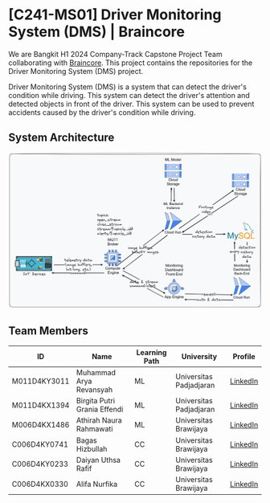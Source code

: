# [C241-MS01] Driver Monitoring System (DMS) | Braincore

We are Bangkit H1 2024 Company-Track Capstone Project Team collaborating with [Braincore](https://braincore.id/). This project contains the repositories for the Driver Monitoring System (DMS) project.

Driver Monitoring System (DMS) is a system that can detect the driver's condition while driving. This system can detect the driver's attention and detected objects in front of the driver. This system can be used to prevent accidents caused by the driver's condition while driving.

## System Architecture

![System Architecture](./architecture.png)

## Team Members

| ID  | Name | Learning Path | University | Profile |
| ------------- | ------------- | ------------- | ------------- | ------------- |
| M011D4KY3011  | Muhammad Arya Revansyah   | ML | Universitas Padjadjaran | [LinkedIn](https://www.linkedin.com/in/muhammadaryarevansyah/) |
| M011D4KX1394  | Birgita Putri Grania Effendi  | ML | Universitas Padjadjaran | [LinkedIn](https://www.linkedin.com/in/birgita-putri-grania-effendi/) |
| M006D4KX1486  | Athirah Naura Rahmawati  | ML | Universitas Brawijaya | [LinkedIn](https://www.linkedin.com/in/athiraura/) |
| C006D4KY0741  | Bagas Hizbullah  | CC | Universitas Brawijaya | [LinkedIn](https://www.linkedin.com/in/bagas-hizbullah/) |
| C006D4KY0233  | Daiyan Uthsa Rafif  | CC | Universitas Brawijaya | [LinkedIn](https://www.linkedin.com/in/daiyanuthsa/) |
| C006D4KX0330  | Alifa Nurfika| CC | Universitas Brawijaya | [LinkedIn](https://www.linkedin.com/in/alifa-nurfika/) |

